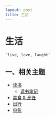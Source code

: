 ```yaml
---
layout: post
title: 生活
---
```


# 生活

```
`live, love, laught`
```

## 一、相关主题

* [读书](book.md)
	- [读书笔记](reading/README.md)
* [美食 & 烹饪](food_cook.md)
* [出行](trip.md)
* [电影](movie.md)
